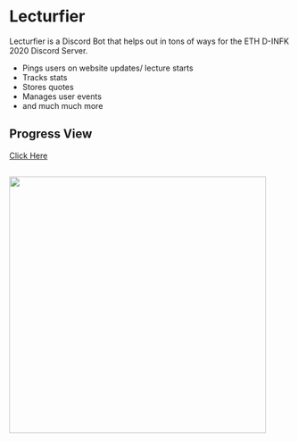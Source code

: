 # Lecturfier

Lecturfier is a Discord Bot that helps out in tons of ways for the ETH D-INFK 2020 Discord Server.

  - Pings users on website updates/ lecture starts
  - Tracks stats
  - Stores quotes
  - Manages user events
  - and much much more

## Progress View
[Click Here](https://github.com/markbeep/Lecturfier/projects/1)


## 
<img src="https://i.imgur.com/RiUvcML.jpg" width="460"/>
